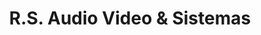 ---
title: "R.S. Audio Video & Sistemas"
url: /quito/r-s-audio-video-und-sistemas/
shop: Elektronik
---